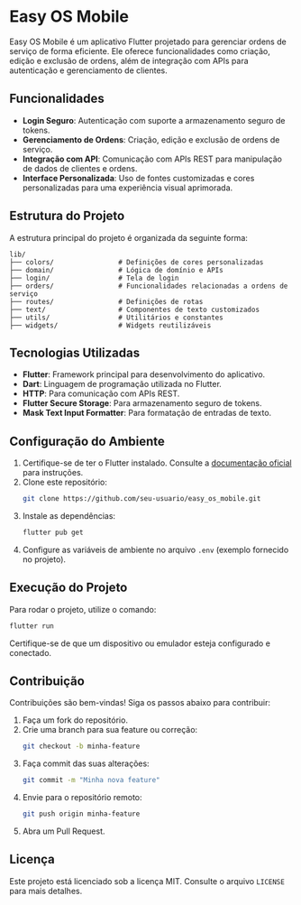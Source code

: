 # Easy OS Mobile

Easy OS Mobile é um aplicativo Flutter projetado para gerenciar ordens de serviço de forma eficiente. Ele oferece funcionalidades como criação, edição e exclusão de ordens, além de integração com APIs para autenticação e gerenciamento de clientes.

## Funcionalidades

- **Login Seguro**: Autenticação com suporte a armazenamento seguro de tokens.
- **Gerenciamento de Ordens**: Criação, edição e exclusão de ordens de serviço.
- **Integração com API**: Comunicação com APIs REST para manipulação de dados de clientes e ordens.
- **Interface Personalizada**: Uso de fontes customizadas e cores personalizadas para uma experiência visual aprimorada.

## Estrutura do Projeto

A estrutura principal do projeto é organizada da seguinte forma:

```
lib/
├── colors/                # Definições de cores personalizadas
├── domain/                # Lógica de domínio e APIs
├── login/                 # Tela de login
├── orders/                # Funcionalidades relacionadas a ordens de serviço
├── routes/                # Definições de rotas
├── text/                  # Componentes de texto customizados
├── utils/                 # Utilitários e constantes
├── widgets/               # Widgets reutilizáveis
```

## Tecnologias Utilizadas

- **Flutter**: Framework principal para desenvolvimento do aplicativo.
- **Dart**: Linguagem de programação utilizada no Flutter.
- **HTTP**: Para comunicação com APIs REST.
- **Flutter Secure Storage**: Para armazenamento seguro de tokens.
- **Mask Text Input Formatter**: Para formatação de entradas de texto.

## Configuração do Ambiente

1. Certifique-se de ter o Flutter instalado. Consulte a [documentação oficial](https://docs.flutter.dev/get-started/install) para instruções.
2. Clone este repositório:
   ```bash
   git clone https://github.com/seu-usuario/easy_os_mobile.git
   ```
3. Instale as dependências:
   ```bash
   flutter pub get
   ```
4. Configure as variáveis de ambiente no arquivo `.env` (exemplo fornecido no projeto).

## Execução do Projeto

Para rodar o projeto, utilize o comando:
```bash
flutter run
```

Certifique-se de que um dispositivo ou emulador esteja configurado e conectado.

## Contribuição

Contribuições são bem-vindas! Siga os passos abaixo para contribuir:

1. Faça um fork do repositório.
2. Crie uma branch para sua feature ou correção:
   ```bash
   git checkout -b minha-feature
   ```
3. Faça commit das suas alterações:
   ```bash
   git commit -m "Minha nova feature"
   ```
4. Envie para o repositório remoto:
   ```bash
   git push origin minha-feature
   ```
5. Abra um Pull Request.

## Licença

Este projeto está licenciado sob a licença MIT. Consulte o arquivo `LICENSE` para mais detalhes.